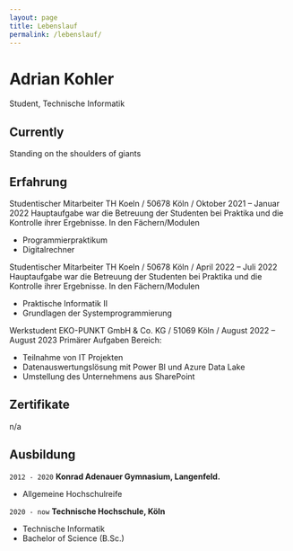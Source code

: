 ```yaml
---
layout: page
title: Lebenslauf
permalink: /lebenslauf/
---
```

# Adrian Kohler
Student, Technische Informatik

## Currently

Standing on the shoulders of giants

## Erfahrung

Studentischer Mitarbeiter
TH Koeln / 50678 Köln / Oktober 2021 – Januar 2022
Hauptaufgabe war die Betreuung der Studenten bei Praktika und die Kontrolle ihrer Ergebnisse.
In den Fächern/Modulen
-	Programmierpraktikum
-	Digitalrechner

Studentischer Mitarbeiter
TH Koeln / 50678 Köln / April 2022 – Juli 2022
Hauptaufgabe war die Betreuung der Studenten bei Praktika und die Kontrolle ihrer Ergebnisse.
In den Fächern/Modulen
-	Praktische Informatik II
-	Grundlagen der Systemprogrammierung

Werkstudent
EKO-PUNKT GmbH & Co. KG / 51069 Köln / August 2022 – August 2023
Primärer Aufgaben Bereich:
-	Teilnahme von IT Projekten
-	Datenauswertungslösung mit Power BI und Azure Data Lake
-	Umstellung des Unternehmens aus SharePoint

## Zertifikate
n/a

## Ausbildung

`2012 - 2020`
__Konrad Adenauer Gymnasium, Langenfeld.__
- Allgemeine Hochschulreife

`2020 - now`
__Technische Hochschule, Köln__
- Technische Informatik
- Bachelor of Science (B.Sc.)